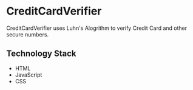 # CreditCardVerifier
CreditCardVerifier uses Luhn's Alogrithm to verify Credit Card and other secure numbers.   

## Technology Stack
- HTML
- JavaScript
- CSS

